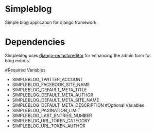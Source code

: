 # Simpleblog
Simple blog application for django framework.

# Dependencies
Simpleblog uses [django-redactoreditor](https://github.com/mazelife/django-redactoreditor) for enhancing the admin form for blog entries.

#Required Variables
- SIMPLEBLOG_TWITTER_ACCOUNT
- SIMPLEBLOG_FACEBOOK_SITE_NAME
- SIMPLEBLOG_DEFAULT_META_TITLE
- SIMPLEBLOG_DEFAULT_META_AUTHOR
- SIMPLEBLOG_DEFAULT_META_SITE_NAME
- SIMPLEBLOG_DEFAULT_META_DESCRIPTION
#Optional Variables
- SIMPLEBLOG_PAGINATION_LIMIT
- SIMPLEBLOG_LAST_ENTRIES_NUMBER
- SIMPLEBLOG_URL_TOKEN_CATEGORY
- SIMPLEBLOG_URL_TOKEN_AUTHOR
